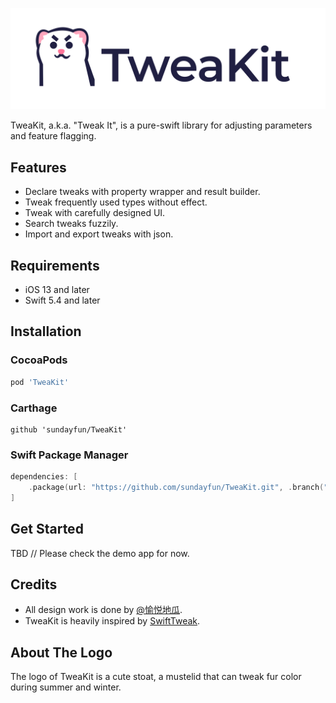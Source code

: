 <p align="center">
<img src="Images/logo.png" alt="TweaKit" title="TweaKit" width="1200"/>
</p>

TweaKit, a.k.a. "Tweak It", is a pure-swift library for adjusting parameters and feature flagging.

## Features

- Declare tweaks with property wrapper and result builder.
- Tweak frequently used types without effect.
- Tweak with carefully designed UI.
- Search tweaks fuzzily.
- Import and export tweaks with json.

## Requirements

- iOS 13 and later
- Swift 5.4 and later

## Installation

### CocoaPods

```ruby
pod 'TweaKit'
```

### Carthage

```ogdl
github 'sundayfun/TweaKit'
```

### Swift Package Manager

```swift
dependencies: [
    .package(url: "https://github.com/sundayfun/TweaKit.git", .branch("master"))
]
```

## Get Started

TBD // Please check the demo app for now.

## Credits

- All design work is done by [@愉悦地瓜](https://twitter.com/gggeeeeggge).
- TweaKit is heavily inspired by [SwiftTweak](https://github.com/Khan/SwiftTweaks).

## About The Logo

The logo of TweaKit is a cute stoat, a mustelid that can tweak fur color during summer and winter.
